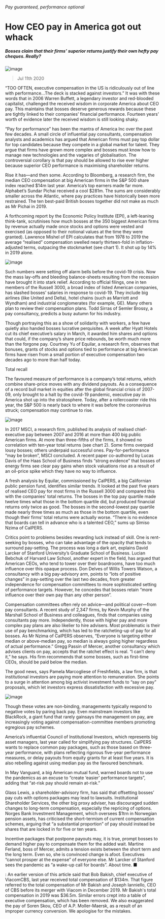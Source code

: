###### Pay guaranteed, performance optional
# How CEO pay in America got out whack 
##### Bosses claim that their firms’ superior returns justify their own hefty pay cheques. Really? 
![image](images/20200711_WBD002_0.jpg) 
> Jul 11th 2020 
“TOO OFTEN, executive compensation in the US is ridiculously out of line with performance…The deck is stacked against investors.” It was with these words that in 2006 Warren Buffett, a legendary investor and red-blooded capitalist, challenged the received wisdom in corporate America about CEO pay. This maintains that bosses deserve generous rewards because these are tightly linked to their companies’ financial performance. Fourteen years’ worth of evidence later the received wisdom is still looking shaky.
“Pay for performance” has been the mantra of America Inc over the past few decades. A small circle of influential pay consultants, compensation analysts and academics has argued that American firms must pay top dollar for top candidates because they compete in a global market for talent. They argue that firms have grown more complex and bosses must know how to manage new technologies and the vagaries of globalisation. The controversial corollary is that pay should be allowed to rise ever higher because superior CEO performance is maximising shareholder returns.

Rise it has—and then some. According to Bloomberg, a research firm, the median CEO compensation at big American firms in the S&amp;P 500 share index reached $14m last year. America’s top earners made far more. Alphabet’s Sundar Pichai received a cool $281m. The sums are considerably smaller across the Atlantic, where pay practices have historically been more restrained. The ten best-paid British bosses together did not make as much as Mr Pichai in 2019.
A forthcoming report by the Economic Policy Institute (EPI), a left-leaning think-tank, scrutinises how much bosses at the 350 biggest American firms by revenue actually made once stocks and options were vested and exercised (as opposed to their notional values at the time they were granted). Lawrence Mishel of EPI calculates that from 1978 to 2019 the average “realised” compensation swelled nearly thirteen-fold in inflation-adjusted terms, outpacing the stockmarket (see chart 1). It shot up by 14% in 2019 alone.
![image](images/20200711_WBC362.png) 

Such numbers were setting off alarm bells before the covid-19 crisis. Now the mass lay-offs and bleeding balance-sheets resulting from the recession have brought it into stark relief. According to official filings, one in ten members of the Russell 3000, a broad index of listed American companies, has slashed bosses’ salaries in response to covid-19. They include big airlines (like United and Delta), hotel chains (such as Marriott and Wyndham) and industrial conglomerates (for example, GE). Many others plan to review their compensation plans. Todd Sirras of Semler Brossy, a pay consultancy, predicts a busy autumn for his industry.
Though portraying this as a show of solidarity with workers, a few have quietly also handed bosses lucrative perquisites. A week after Hyatt Hotels cut its chief executive’s salary in March, it awarded him shares and options that could, if the company’s share price rebounds, be worth much more than the forgone pay. Courtney Yu of Equilar, a research firm, observes that bonuses, grants of stocks and options tied to performance at big American firms have risen from a small portion of executive compensation two decades ago to more than half today.
Total recall
The favoured measure of performance is a company’s total returns, which combine share-price moves with any dividend payouts. As a consequence of a record bull market in equities after the global financial crisis of 2007-09, only brought to a halt by the covid-19 pandemic, executive pay in America shot up into the stratosphere. Today, after a rollercoaster ride this year, the S&amp;P 500 is nearly back to where it was before the coronavirus struck; compensation may continue to rise.
![image](images/20200711_WBC388.png) 

In 2017 MSCI, a research firm, published its analysis of realised chief-executive pay between 2007 and 2016 at more than 400 big public American firms. At more than three-fifths of the firms, it showed no correlation with ten-year total returns (see chart 2). Some firms overpaid lousy bosses; others underpaid successful ones. Pay-for-performance “may be broken”, MSCI concluded. A recent paper co-authored by Lucas Davis of the Haas School of Business finds “strong evidence” that bosses of energy firms see clear pay gains when stock valuations rise as a result of an oil-price spike which they have no way to influence.
A fresh analysis by Equilar, commissioned by CalPERS, a big Californian public pension fund, identifies similar trends. It looked at the past five years of realised CEO pay for most firms in the Russell 3000 and compared this with the companies’ total returns. The bosses in the top pay quartile made twelve times what those in the bottom quartile did, but produced financial returns only twice as good. The bosses in the second-lowest pay quartile made nearly three times as much as those in the bottom quartile, even though their firms’ total returns were actually worse. “There is no evidence that boards can tell in advance who is a talented CEO,” sums up Simiso Nzima of CalPERS.
Critics point to problems besides rewarding luck instead of skill. One is rent-seeking by bosses, who can take advantage of the opacity that tends to surround pay-setting. The process was long a dark art, explains David Larcker of Stanford University’s Graduate School of Business. Lucian Bebchuk of Harvard Law School, another expert in the field, has argued that American CEOs, who tend to tower over their boardrooms, have too much influence over this opaque process. Don Delves of Willis Towers Watson, a consultancy with a big pay-advisory arm, points to “lots of positive changes” in pay-setting over the last two decades, from greater independence for compensation committees to more sophisticated setting of performance targets. However, he concedes that bosses retain “more influence over their own pay than any other person”.
Compensation committees often rely on advice—and political cover—from pay consultants. A recent study of 2,347 firms, by Kevin Murphy of the Marshall School of Business and colleagues, finds that companies using consultants pay more. Independently, those with higher pay and more complex pay plans are also likelier to hire advisers. Most problematic is their use of pay benchmarking, which has led to the ratcheting-up of pay for all bosses. As Mr Nzima of CalPERS observes, “Everyone is targeting either median or above-median pay, so median is always going higher regardless of actual performance.” Gregg Passin of Mercer, another consultancy which advises clients on pay, accepts that the ratchet effect is real. “I can’t deny it,” he says. His firm recommends that some bosses, such as first-time CEOs, should be paid below the median.
The good news, says Pamela Marcogliese of Freshfields, a law firm, is that institutional investors are paying more attention to remuneration. She points to a surge in attention among big activist investment funds to “say on pay” proposals, which let investors express dissatisfaction with excessive pay.
![image](images/20200711_WBC372.png) 

Though these votes are non-binding, managements typically respond to negative votes by paring back pay. Even mainstream investors like BlackRock, a giant fund that rarely gainsays the management on pay, are increasingly voting against compensation-committee members promoting egregious pay schemes.
America’s influential Council of Institutional Investors, which represents big asset managers, last year called for simplifying pay structures. CalPERS wants to replace common pay packages, such as those based on three-year performance, with plans reflecting rigorous five-year performance measures, or delay payouts from equity grants for at least five years. It is also rebelling against using median pay as the favoured benchmark.
In May Vanguard, a big American mutual fund, warned boards not to use the pandemics as an excuse to “create ‘easier’ performance targets”, adding that “at-risk pay should remain at-risk.”
Glass Lewis, a shareholder-advisory firm, has said that offsetting bosses’ pay cuts with options packages may lead to lawsuits. Institutional Shareholder Services, the other big proxy adviser, has discouraged sudden changes to long-term compensation, especially the repricing of options. Norges Bank Investment Management, which oversees $1trn in Norwegian pension assets, has criticised the short-termism of current compensation schemes, arguing that “a substantial proportion” of pay should instead be shares that are locked in for five or ten years.
Incentive packages that postpone payouts may, it is true, prompt bosses to demand higher pay to compensate them for the added wait. Martine Ferland, boss of Mercer, admits a tension exists between the short term and the long term. Even so, she is convinced change is afoot. Executives “cannot prosper at the expense” of everyone else. Mr Larcker of Stanford sees the pandemic as “a wake-up call for boards”. About time. ■
: An earlier version of this article said that Bob Bakish, chief executive of ViacomCBS, last year received total compensation of $134m. That figure referred to the total compensation of Mr Bakish and Joseph Ianniello, CEO of CBS before its merger with Viacom in December 2019. Mr Bakish's total compensation in 2019 was $36.5m. Similar errors crept into a table of executive compensation, which has been removed. We also exaggerated the pay of Soren Skou, CEO of A.P. Moller-Maersk, as a result of an improper currency conversion. We apologise for the mistakes.
